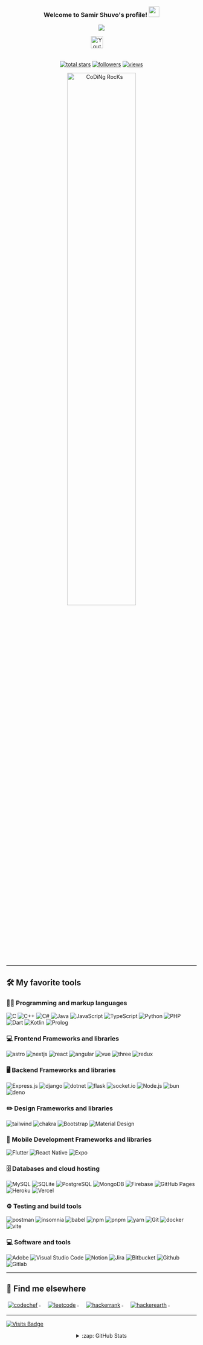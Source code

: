 <h3 align="center">
  Welcome to Samir Shuvo's profile!
  <img src="https://media.giphy.com/media/hvRJCLFzcasrR4ia7z/giphy.gif" width="28">
</h3>
<!-- Typing SVG by Eziosam - https://github.com/Eziosam/readme-typing-svg -->
<p align="center">
  <a href="https://github.com/Eziosam/readme-typing-svg"><img src="https://readme-typing-svg.herokuapp.com/?lines=Full-stack%20web%20and%20app%20developer;Always%20learning%20new%20things&font=Fira%20Code&center=true&width=440&height=45&color=f75c7e&vCenter=true&size=22&pause=1000"></a>
</p>

<!-- Social icons section -->
<div align="center">
  <a href="https://www.youtube.com/@eziosam6838"><img width="32px" alt="Youtube" title="Youtube" src="https://i.imgur.com/qiXu7b2.png"/></a>
  &#8287;&#8287;&#8287;&#8287;&#8287;

</div>

<br/>

<!-- Social badges section -->
<!-- Badges with custom icons - https://github.com/Eziosam/custom-icon-badges -->
<!-- YouTube stats - https://github.com/c/github-readme-youtube-stats -->
<!-- View counter - https://github.com/Eziosam/Simple-View-Counter -->
<!-- Star counter - https://github.com/Eziosam/GitHub-Star-Counter -->
<p align="center">
  <a href="https://www.youtube.com/channel/UCs23AbDDcsUEh1FdHM6mbsw?sub_confirmation=1">
  </a> 
  <a href="https://www.youtube.com/@eziosam6838">
  </a> 
  <a href="https://github.com/Eziosam?tab=repositories&sort=stargazers">
    <img alt="total stars" title="Total stars on GitHub" src="https://custom-icon-badges.herokuapp.com/github/stars/Eziosam?color=55960c&style=for-the-badge&labelColor=488207&logo=star"/></a>
  <a href="https://github.com/Eziosam?tab=followers">
    <img alt="followers" title="Follow me on Github" src="https://custom-icon-badges.herokuapp.com/github/followers/Eziosam?color=236ad3&labelColor=1155ba&style=for-the-badge&logo=person-add&label=Follow&logoColor=white"/></a>
   <a href="https://github.com/Eziosam/Simple-View-Counter">
    <img alt="views" title="GitHub profile views" src="https://freshidea.com/jonah/app/DenverCoder1-profile-views"/>
  
  </a>
</p>

<div align="center">
<img src="https://github.com/SP-XD/SP-XD/blob/main/images/dev-working_rounded.gif?raw=true" href="https://github.com/sp-xd" alt="CoDiNg RocKs"  width="60%"/><br> 
</div>
<hr>

## 🛠️ My favorite tools

### 👨‍💻 Programming and markup languages

<div>
    <img alt="C" src="https://custom-icon-badges.herokuapp.com/badge/C-03599C.svg?logo=c-in-hexagon&logoColor=white">
    <img alt="C++" src="https://custom-icon-badges.herokuapp.com/badge/C++-9C033A.svg?logo=cpp2&logoColor=white">
    <img alt="C#" src="https://custom-icon-badges.herokuapp.com/badge/C%23-68217A.svg?logo=cs2&logoColor=white">
    <img alt="Java" src="https://custom-icon-badges.herokuapp.com/badge/Java-007396.svg?logo=java&logoColor=white">
    <img alt="JavaScript" src="https://img.shields.io/badge/JavaScript-F7DF1E.svg?logo=javascript&logoColor=black">
    <img alt="TypeScript" src="https://img.shields.io/badge/TypeScript-007ACC.svg?logo=typescript&logoColor=white">
    <img alt="Python" src="https://img.shields.io/badge/Python-14354C.svg?logo=python&logoColor=white">
    <img alt="PHP" src="https://img.shields.io/badge/PHP-777BB4.svg?logo=php&logoColor=white">
    <img alt="Dart" src="https://img.shields.io/badge/Dart-15A6C4.svg?logo=dart&logoColor=white">
    <img alt="Kotlin" src="https://img.shields.io/badge/Kotlin-0095D5.svg?logo=Kotlin&logoColor=white">
    <img alt="Prolog" src="https://custom-icon-badges.herokuapp.com/badge/Prolog-E61B23.svg?logo=swi-prolog&logoColor=white">
</div>

### 💻 Frontend Frameworks and libraries

<div>
    <img alt="astro" src="https://img.shields.io/badge/Astro-0C1222?style=flat&logo=astro&logoColor=FDFDFE" />
    <img alt="nextjs" src="https://img.shields.io/badge/next.js-000000?style=flat&logo=nextdotjs&logoColor=white" />
    <img alt="react" src="https://img.shields.io/badge/react-%2320232a.svg?style=flat&logo=react&logoColor=%2361DAFB" />
    <img alt="angular" src="https://img.shields.io/badge/angular-%23DD0031.svg?style=flat&logo=angular&logoColor=white" />
    <img alt="vue" src="https://img.shields.io/badge/vuejs-%2335495e.svg?style=flat&logo=vuedotjs&logoColor=%234FC08D" />
    <img alt="three" src="https://img.shields.io/badge/threejs-black?style=flat&logo=three.js&logoColor=white" />
    <img alt="redux" src="https://img.shields.io/badge/redux-%23593d88.svg?style=flat&logo=redux&logoColor=white" />
    
</div>

### 🖥️ Backend Frameworks and libraries   

<div>
 <img alt="Express.js" src="https://img.shields.io/badge/express.js-%23404d59.svg?style=flat&logo=express&logoColor=%2361DAFB">
 <img alt="django" src="https://img.shields.io/badge/django-%23092E20.svg?style=flat&logo=django&logoColor=white">
 <img alt="dotnet" src="https://img.shields.io/badge/.NET-512BD4?style=flat&logo=dotnet&logoColor=white">
 <img alt="flask" src="https://img.shields.io/badge/flask-%23000.svg?style=flat&logo=flask&logoColor=white">
 <img alt="socket.io" src="https://img.shields.io/badge/Socket.io-black?style=flat&logo=socket.io&badgeColor=010101">
 <img alt="Node.js" src="https://img.shields.io/badge/Node.js-43853D.svg?logo=node.js&logoColor=white">
 <img alt="bun" src="https://img.shields.io/badge/Bun-%23000000.svg?style=flat&logo=bun&logoColor=white">
 <img alt="deno" src="https://img.shields.io/badge/deno%20js-000000?style=flat&logo=deno&logoColor=white">

</div>

### ✏️ Design Frameworks and libraries

<div>
 <img alt="tailwind" src="https://img.shields.io/badge/tailwindcss-%2338B2AC.svg?style=flat&logo=tailwind-css&logoColor=white">
 <img alt="chakra" src="https://img.shields.io/badge/chakra-%234ED1C5.svg?style=flat&logo=chakraui&logoColor=white">
 <img alt="Bootstrap" src="https://img.shields.io/badge/Bootstrap-7952B3.svg?logo=bootstrap&logoColor=white">
 <img alt="Material Design" src="https://img.shields.io/badge/MUI-%230081CB.svg?style=flat&logo=mui&logoColor=white">
</div>

### 📱 Mobile Development Frameworks and libraries

<div>
 <img alt="Flutter" src="https://img.shields.io/badge/Flutter-02569B.svg?logo=flutter&logoColor=white">
 <img alt="React Native" src="https://img.shields.io/badge/react_native-%2320232a.svg?style=flat&logo=react&logoColor=%2361DAFB">
 <img alt="Expo" src="https://img.shields.io/badge/expo-1C1E24?style=flat&logo=expo&logoColor=#D04A37">
</div>

### 🗄️ Databases and cloud hosting

<div>
    <img alt="MySQL" src="https://img.shields.io/badge/mysql-%2300f.svg?style=flat&logo=mysql&logoColor=white">
    <img alt="SQLite" src ="https://img.shields.io/badge/SQLite-07405e.svg?logo=sqlite&logoColor=white">
    <img alt="PostgreSQL" src ="https://img.shields.io/badge/PostgreSQL-316192.svg?logo=postgresql&logoColor=white">
    <img alt="MongoDB" src ="https://img.shields.io/badge/MongoDB-4ea94b.svg?logo=mongodb&logoColor=white">
    <img alt="Firebase" src="https://img.shields.io/badge/Firebase-039BE5?style=flat&logo=Firebase&logoColor=white">
    <img alt="GitHub Pages" src="https://img.shields.io/badge/GitHub%20Pages-222222?style=flat&logo=GitHub%20Pages&logoColor=white">
    <img alt="Heroku" src="https://img.shields.io/badge/Heroku-430098.svg?logo=heroku&logoColor=white">
    <img alt="Vercel" src="https://img.shields.io/badge/Vercel-000000.svg?logo=vercel&logoColor=white">
</div>

### ⚙️ Testing and build tools

  <div>
    <img alt="postman" src="https://img.shields.io/badge/Postman-FF6C37?style=flat&logo=postman&logoColor=white">
    <img alt="insomnia" src="https://img.shields.io/badge/Insomnia-black?style=flat&logo=insomnia&logoColor=5849BE">
    <img alt="babel" src ="https://img.shields.io/badge/Babel-F9DC3e?style=flat&logo=babel&logoColor=black">
    <img alt="npm" src="https://img.shields.io/badge/NPM-%23CB3837.svg?style=flat&logo=npm&logoColor=white">
    <img alt="pnpm" src="https://img.shields.io/badge/pnpm-%234a4a4a.svg?style=flat&logo=pnpm&logoColor=f69220">
    <img alt="yarn" src ="https://img.shields.io/badge/yarn-%232C8EBB.svg?style=flat&logo=yarn&logoColor=white">
    <img alt="Git" src="https://img.shields.io/badge/Git-F05033.svg?logo=git&logoColor=white">
    <img alt="docker" src ="https://img.shields.io/badge/docker-%230db7ed.svg?style=flat&logo=docker&logoColor=white">
    <img alt="vite" src="https://img.shields.io/badge/vite-%23646CFF.svg?style=flat&logo=vite&logoColor=white">
  </div>

### 💻 Software and tools

<div>
    <img alt="Adobe" src="https://img.shields.io/badge/Adobe-FF0000.svg?logo=adobe&logoColor=white">
    <img alt="Visual Studio Code" src="https://img.shields.io/badge/Visual%20Studio%20Code-0078d7.svg?logo=visual-studio-code&logoColor=white">
    <img alt="Notion" src="https://img.shields.io/badge/Notion-%23000000.svg?style=flat&logo=notion&logoColor=white">
    <img alt="Jira" src="https://img.shields.io/badge/jira-%230A0FFF.svg?style=flat&logo=jira&logoColor=white">
    <img alt="Bitbucket" src="https://img.shields.io/badge/bitbucket-%230047B3.svg?style=flat&logo=bitbucket&logoColor=white">
    <img alt="Github" src="https://img.shields.io/badge/github-%23121011.svg?style=flat&logo=github&logoColor=white">
    <img alt="Gitlab" src="https://img.shields.io/badge/gitlab-%23181717.svg?style=flat&logo=gitlab&logoColor=white">
</div>
<hr>

## 📢 Find me elsewhere

<p align="left">
  <a href="https://www.codechef.com/users/eziosam">
    <img src="https://img.shields.io/badge/-CodeChef-5B4638?style=for-the-badge&logo=CodeChef&logoColor=white" alt="codechef" style="vertical-align:top; margin:4px">
  </a>&nbsp;&nbsp;&nbsp;
  
  <a href="https://leetcode.com/samsamirz151/">
    <img src="https://img.shields.io/badge/LeetCode-000000?style=for-the-badge&logo=LeetCode&logoColor=#d16c06" alt="leetcode" style="vertical-align:top; margin:4px">
  </a>&nbsp;&nbsp;&nbsp;

  <a href="https://www.hackerrank.com/tid17204047">
    <img src="https://img.shields.io/badge/-Hackerrank-2EC866?style=for-the-badge&logo=HackerRank&logoColor=white" alt="hackerrank" style="vertical-align:top; margin:4px">
  </a>&nbsp;&nbsp;&nbsp;
  
  <a href="https://www.hackerearth.com/@tid17204047">
    <img src="https://img.shields.io/badge/HackerEarth-%232C3454.svg?&style=for-the-badge&logo=HackerEarth&logoColor=Blue" alt="hackerearth" style="vertical-align:top; margin:4px">
  </a> &nbsp;&nbsp;&nbsp;
</p>

<hr>
 
 [![Visits Badge](https://badges.pufler.dev/visits/Eziosam/Eziosam)](https://badges.pufler.dev)
 
<div align="center">
  
<details>
  
 
<summary>:zap: GitHub Stats</summary>
  
  
   ![Ezio's GitHub stats](https://github-readme-stats.vercel.app/api?username=Eziosam&theme=dracula&show_icons=true)
  
  
</details>
</div>

[website]: https://dextersamir.github.io
[twitter]: https://twitter.com/samirsam
[youtube]: https://youtube.com/channel/UCs23AbDDcsUEh1FdHM6mbsw
[instagram]: https://instagram.com/samirsam
[linkedin]: https://linkedin.com/in/samirshuvo


